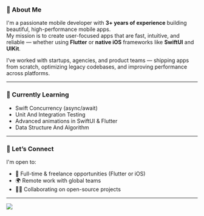 ### 🚀 About Me

I'm a passionate mobile developer with **3+ years of experience** building beautiful, high-performance mobile apps.  
My mission is to create user-focused apps that are fast, intuitive, and reliable — whether using **Flutter** or **native iOS** frameworks like **SwiftUI** and **UIKit**.

I’ve worked with startups, agencies, and product teams — shipping apps from scratch, optimizing legacy codebases, and improving performance across platforms.

---

### 🌱 Currently Learning

- Swift Concurrency (async/await)
- Unit And Integration Testing
- Advanced animations in SwiftUI & Flutter
- Data Structure And Algorithm

---

### 🤝 Let’s Connect

I'm open to:
- 💼 Full-time & freelance opportunities (Flutter or iOS)
- 🌍 Remote work with global teams
- 👨‍💻 Collaborating on open-source projects

---
![](https://github-readme-stats.vercel.app/api/top-langs/?username=yanuarnv&theme=dark&hide_border=true&include_all_commits=true&count_private=false&layout=compact)

